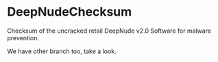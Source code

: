 # DeepNudeChecksum
Checksum of the uncracked retail DeepNude v2.0 Software for malware prevention.

We have other branch too, take a look.
